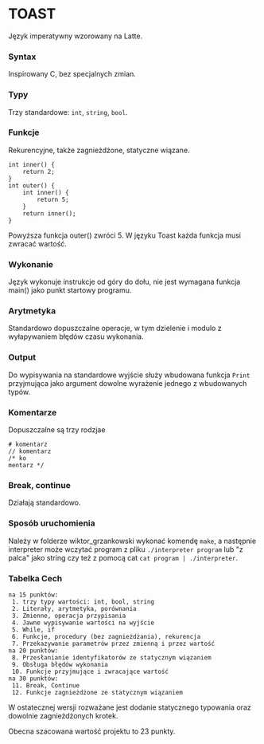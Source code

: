 # TOAST
Język imperatywny wzorowany na Latte.

### Syntax
Inspirowany C, bez specjalnych zmian.

### Typy
Trzy standardowe: `int`, `string`, `bool`.

### Funkcje
Rekurencyjne, także zagnieżdżone, statyczne wiązane.
```
int inner() {
    return 2;
}
int outer() {
    int inner() {
        return 5;
    }
    return inner();
}
```
Powyższa funkcja outer() zwróci 5.
W języku Toast każda funkcja musi zwracać wartość.

### Wykonanie
Język wykonuje instrukcje od góry do dołu, nie jest wymagana funkcja main() jako punkt startowy programu.

### Arytmetyka
Standardowo dopuszczalne operacje, w tym dzielenie i modulo z wyłapywaniem błędów czasu wykonania.

### Output
Do wypisywania na standardowe wyjście służy wbudowana funkcja `Print` przyjmująca jako argument dowolne wyrażenie jednego z wbudowanych typów.

### Komentarze
Dopuszczalne są trzy rodzjae
```
# komentarz
// komentarz
/* ko
mentarz */
```
### Break, continue
Działają standardowo.

### Sposób uruchomienia
Należy w folderze wiktor_grzankowski wykonać komendę `make`, a następnie interpreter może wczytać program z pliku `./interpreter program` lub "z palca" jako string czy też z pomocą cat `cat program | ./interpreter`.

### Tabelka Cech
    na 15 punktów:
   	 1. trzy typy wartości: int, bool, string
   	 2. Literały, arytmetyka, porównania
   	 3. Zmienne, operacja przypisania
   	 4. Jawne wypisywanie wartości na wyjście
   	 5. While, if
   	 6. Funkcje, procedury (bez zagnieżdżania), rekurencja
   	 7. Przekazywanie parametrów przez zmienną i przez wartość
    na 20 punktów:
   	 8. Przesłanianie identyfikatorów ze statycznym wiązaniem
   	 9. Obsługa błędów wykonania
   	 10. Funkcje przyjmujące i zwracające wartość
    na 30 punktów:
   	 11. Break, Continue
   	 12. Funkcje zagnieżdżone ze statycznym wiązaniem

W ostatecznej wersji rozważane jest dodanie statycznego typowania oraz dowolnie zagnieżdżonych krotek.

Obecna szacowana wartość projektu to 23 punkty.